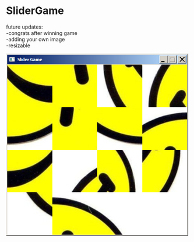 # SliderGame
future updates:</br>
  -congrats after winning game </br>
  -adding your own image</br>
  -resizable </br>
  
  ![image](/slidergame.PNG)
